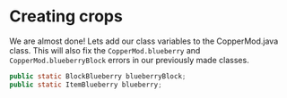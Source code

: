 # Creating crops

We are almost done! Lets add our class variables to the CopperMod.java class. This will also fix the `CopperMod.blueberry` and `CopperMod.blueberryBlock` errors in our previously made classes.

```java
public static BlockBlueberry blueberryBlock;
public static ItemBlueberry blueberry;
```